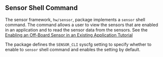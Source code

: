 ## Sensor Shell Command

The sensor framework, `hw/sensor`, package implements a `sensor` shell command. The command allows a user to view the sensors that are enabled in an application and to read the sensor data from the sensors. See the [Enabling an Off-Board Sensor in an Existing Application Tutorial](/os/tutorials/sensors/sensor_nrf52_bno055.md)

The package defines the `SENSOR_CLI` syscfg setting to specify whether to enable to `sensor` shell command and enables the setting by default.
